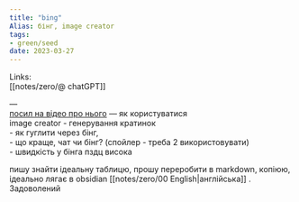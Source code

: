 ```yaml
---
title: "bing"
Alias: бінг, image creator
tags:
- green/seed
date: 2023-03-27  
---
```

Links:  
[[notes/zero/@ chatGPT]]

—  
[посил на відео про нього](https://www.youtube.com/watch?v=bI4LZRS7wQM) — як користуватися  
	image creator - генерування кратинок  
	- як гуглити через бінг,  
	- що краще, чат чи бінг? (спойлер - треба 2 використовувати)  
	- швидкість у бінга пздц висока


пишу знайти ідеальну таблицю, прошу переробити в markdown, копіюю, ідеально лягає в obsidian [[notes/zero/00 English|англійська]]  . Задоволений 

